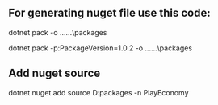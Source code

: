 ## For generating nuget file use this code:
dotnet pack -o ..\..\..\packages

dotnet pack -p:PackageVersion=1.0.2 -o ..\..\..\packages

## Add nuget source
dotnet nuget add source D:packages -n PlayEconomy